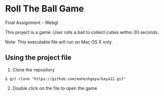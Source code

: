 # Roll The Ball Game
Final Assignment - Webgl

This project is a game. User rolls a ball to collect cubes within 30 seconds.

Note: This executable file will run on Mac OS X only.

## Using the project file
1. Clone the repository
  
  ```
  $ git clone "https://github.com/maheshgaya/Gaya12.git"
  ```
2. Double click on the file to open the game
